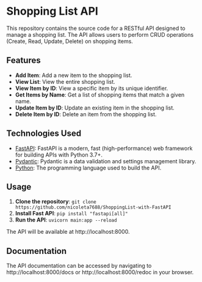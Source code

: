 # Shopping List API

This repository contains the source code for a RESTful API designed to manage a shopping list. The API allows users to perform CRUD operations (Create, Read, Update, Delete) on shopping items.

## Features

- **Add Item**: Add a new item to the shopping list.
- **View List**: View the entire shopping list.
- **View Item by ID**: View a specific item by its unique identifier.
- **Get Items by Name**: Get a list of shopping items that match a given name.
- **Update Item by ID**: Update an existing item in the shopping list.
- **Delete Item by ID**: Delete an item from the shopping list.

## Technologies Used

- [FastAPI](https://fastapi.tiangolo.com/): FastAPI is a modern, fast (high-performance) web framework for building APIs with Python 3.7+.
- [Pydantic](https://pydantic-docs.helpmanual.io/): Pydantic is a data validation and settings management library.
- [Python](https://www.python.org/): The programming language used to build the API.

## Usage

1. **Clone the repository**: ```git clone https://github.com/nicoleta7688/ShoppingList-with-FastAPI```
2. **Install Fast API**: ```pip install "fastapi[all]"```
3. **Run the API**: ```uvicorn main:app --reload```

The API will be available at http://localhost:8000.

## Documentation

The API documentation can be accessed by navigating to http://localhost:8000/docs or http://localhost:8000/redoc in your browser.
